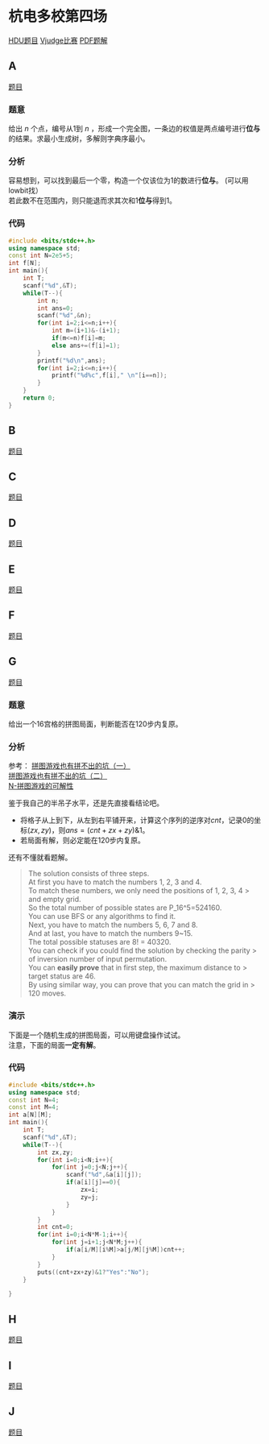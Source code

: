 # 杭电多校第四场
[HDU题目](http://acm.hdu.edu.cn/search.php?field=problem&key=2019+Multi-University+Training+Contest+4&source=1&searchmode=source)
[Vjudge比赛](https://vjudge.net/contest/316565)
[PDF题解](2019杭电多校第四场题解.pdf)  


## A
[题目](http://acm.hdu.edu.cn/showproblem.php?pid=6614)

### 题意
给出 $n$ 个点，编号从1到 $n$ ，形成一个完全图，一条边的权值是两点编号进行**位与**的结果。求最小生成树，多解则字典序最小。  

### 分析
容易想到，可以找到最后一个零，构造一个仅该位为1的数进行**位与**。  (可以用lowbit找）  
若此数不在范围内，则只能退而求其次和1**位与**得到1。  

### 代码
```cpp
#include <bits/stdc++.h>
using namespace std;
const int N=2e5+5;
int f[N];
int main(){
    int T;
    scanf("%d",&T);
    while(T--){
        int n;
        int ans=0;
        scanf("%d",&n);
        for(int i=2;i<=n;i++){
        	int m=(i+1)&-(i+1);
            if(m<=n)f[i]=m;
			else ans+=(f[i]=1);
        }
        printf("%d\n",ans);
        for(int i=2;i<=n;i++){
            printf("%d%c",f[i]," \n"[i==n]);
        }
    }
    return 0;
}
```

## B
[题目](http://acm.hdu.edu.cn/showproblem.php?pid=6615)

## C
[题目](http://acm.hdu.edu.cn/showproblem.php?pid=6616)

## D
[题目](http://acm.hdu.edu.cn/showproblem.php?pid=6617)

## E
[题目](http://acm.hdu.edu.cn/showproblem.php?pid=6618)

## F
[题目](http://acm.hdu.edu.cn/showproblem.php?pid=6619)

## G
[题目](http://acm.hdu.edu.cn/showproblem.php?pid=6620)
### 题意
给出一个16宫格的拼图局面，判断能否在120步内复原。  



### 分析
参考：
[拼图游戏也有拼不出的坑（一）](https://blog.csdn.net/qq_32744055/article/details/52263633)  
[拼图游戏也有拼不出的坑（二）](https://blog.csdn.net/qq_32744055/article/details/52263636)  
[N-拼图游戏的可解性](https://air20.com/archives/323.html)  

鉴于我自己的半吊子水平，还是先直接看结论吧。  

* 将格子从上到下，从左到右平铺开来，计算这个序列的逆序对$cnt$，记录0的坐标$(zx,zy)$，则$ans=(cnt+zx+zy)\&1$。
* 若局面有解，则必定能在120步内复原。

还有不懂就看题解。  

> The solution consists of three steps.  
> At first you have to match the numbers 1, 2, 3 and 4.  
To match these numbers, we only need the positions of 1, 2, 3, 4 > and empty grid.  
> So the total number of possible states are P_16^5=524160.  
> You can use BFS or any algorithms to find it.  
> Next, you have to match the numbers 5, 6, 7 and 8.  
> And at last, you have to match the numbers 9~15.  
> The total possible statuses are 8! = 40320.  
You can check if you could find the solution by checking the parity > of inversion number of input permutation.  
You can **easily prove** that in first step, the maximum distance to > target status are 46.  
By using similar way, you can prove that you can match the grid in > 120 moves.  



### 演示

下面是一个随机生成的拼图局面，可以用键盘操作试试。  
注意，下面的局面**一定有解**。    

<div id="puzzle"></div>
<script src="js/puzzle.js"></script>

### 代码

```cpp
#include <bits/stdc++.h>
using namespace std;
const int N=4;
const int M=4;
int a[N][M];
int main(){
	int T;
	scanf("%d",&T);
	while(T--){
		int zx,zy;
		for(int i=0;i<N;i++){
			for(int j=0;j<N;j++){
				scanf("%d",&a[i][j]);
				if(a[i][j]==0){
					zx=i;
					zy=j;
				}
			}
		}
		int cnt=0;
		for(int i=0;i<N*M-1;i++){
			for(int j=i+1;j<N*M;j++){
				if(a[i/M][i%M]>a[j/M][j%M])cnt++;
			}
		}
		puts((cnt+zx+zy)&1?"Yes":"No");
	}

}
```


## H
[题目](http://acm.hdu.edu.cn/showproblem.php?pid=6621)

## I
[题目](http://acm.hdu.edu.cn/showproblem.php?pid=6622)

## J
[题目](http://acm.hdu.edu.cn/showproblem.php?pid=6623)



